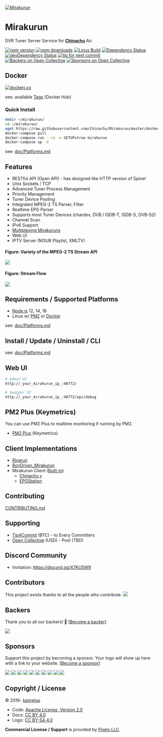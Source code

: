 [![Mirakurun](https://yabumi.cc/159e63f5c692b3b0dae47765.svg)](https://github.com/Chinachu/Mirakurun)

# Mirakurun

DVR Tuner Server Service for **[Chinachu](https://chinachu.moe/)** Air.

[![npm version][npm-img]][npm-url]
[![npm downloads][downloads-image]][downloads-url]
[![Linux Build][azure-pipelines-img]][azure-pipelines-url]
[![Dependency Status][dep-img]][dep-url]
[![devDependency Status][devdep-img]][devdep-url]
[![tip for next commit](https://tip4commit.com/projects/43158.svg)](https://tip4commit.com/github/Chinachu/Mirakurun)
[![Backers on Open Collective](https://opencollective.com/Mirakurun/backers/badge.svg)](#backers)
[![Sponsors on Open Collective](https://opencollective.com/Mirakurun/sponsors/badge.svg)](#sponsors)

## Docker

[![dockeri.co](https://dockeri.co/image/chinachu/mirakurun)][docker-url]

see: available [Tags](https://hub.docker.com/r/chinachu/mirakurun/tags) (Docker Hub)

### Quick Install

```sh
mkdir ~/mirakurun/
cd ~/mirakurun/
wget https://raw.githubusercontent.com/Chinachu/Mirakurun/master/docker/docker-compose.yml
docker-compose pull
docker-compose run --rm -e SETUP=true mirakurun
docker-compose up -d
```

see: [doc/Platforms.md](doc/Platforms.md)

## Features

* RESTful API (Open API) - has designed like HTTP version of Spinel
* Unix Sockets / TCP
* Advanced Tuner Process Management
* Priority Management
* Tuner Device Pooling
* Integrated MPEG-2 TS Parser, Filter
* Realtime EPG Parser
* Supports most Tuner Devices (chardev, DVB / ISDB-T, ISDB-S, DVB-S2)
* Channel Scan
* IPv6 Support
* [Multiplexing Mirakuruns](doc/Mirakuruns.md)
* Web UI
* IPTV Server (M3U8 Playlist, XMLTV)

#### Figure: Variety of the MPEG-2 TS Stream API

![](https://yabumi.cc/1689b554eb4aea9bad992068.svg)

#### Figure: Stream Flow

![](https://yabumi.cc/1689b5d310c654a770d44e7a.svg)

## Requirements / Supported Platforms

* [Node.js](http://nodejs.org/) 12, 14, 16
* Linux w/ [PM2](http://pm2.keymetrics.io/) or [Docker](https://hub.docker.com/r/chinachu/mirakurun)

see: [doc/Platforms.md](doc/Platforms.md)

## **Install / Update / Uninstall / CLI**

see: [doc/Platforms.md](doc/Platforms.md)

## Web UI

```sh
# Admin UI
http://_your_mirakurun_ip_:40772/

# Swagger UI
http://_your_mirakurun_ip_:40772/api/debug
```

## PM2 Plus (Keymetrics)

You can use PM2 Plus to realtime monitoring if running by PM2.

* [PM2 Plus](https://pm2.io/plus/) (Keymetrics)

## Client Implementations

* [Rivarun](https://github.com/Chinachu/Rivarun)
* [BonDriver_Mirakurun](https://github.com/Chinachu/BonDriver_Mirakurun)
* Mirakurun Client ([Built-in](https://github.com/Chinachu/Mirakurun/blob/master/src/client.ts))
  * [Chinachu γ](https://github.com/Chinachu/Chinachu/wiki/Gamma-Installation-V2)
  * [EPGStation](https://github.com/l3tnun/EPGStation)

## Contributing

[CONTRIBUTING.md](CONTRIBUTING.md)

## Supporting

* [Tip4Commit](https://tip4commit.com/github/Chinachu/Mirakurun) (BTC) - to Every Committers
* [Open Collective](https://opencollective.com/Mirakurun) (USD) - Pool (TBD)

## Discord Community

* Invitation: https://discord.gg/X7KU5W9

## Contributors

This project exists thanks to all the people who contribute.
<a href="https://github.com/Chinachu/Mirakurun/graphs/contributors"><img src="https://opencollective.com/Mirakurun/contributors.svg?width=890&button=false" /></a>

## Backers

Thank you to all our backers! 🙏 [[Become a backer](https://opencollective.com/Mirakurun#backer)]

<a href="https://opencollective.com/Mirakurun#backers" target="_blank"><img src="https://opencollective.com/Mirakurun/backers.svg?width=890"></a>

## Sponsors

Support this project by becoming a sponsor. Your logo will show up here with a link to your website. [[Become a sponsor](https://opencollective.com/Mirakurun#sponsor)]

<a href="https://opencollective.com/Mirakurun/sponsor/0/website" target="_blank"><img src="https://opencollective.com/Mirakurun/sponsor/0/avatar.svg"></a>
<a href="https://opencollective.com/Mirakurun/sponsor/1/website" target="_blank"><img src="https://opencollective.com/Mirakurun/sponsor/1/avatar.svg"></a>
<a href="https://opencollective.com/Mirakurun/sponsor/2/website" target="_blank"><img src="https://opencollective.com/Mirakurun/sponsor/2/avatar.svg"></a>
<a href="https://opencollective.com/Mirakurun/sponsor/3/website" target="_blank"><img src="https://opencollective.com/Mirakurun/sponsor/3/avatar.svg"></a>
<a href="https://opencollective.com/Mirakurun/sponsor/4/website" target="_blank"><img src="https://opencollective.com/Mirakurun/sponsor/4/avatar.svg"></a>
<a href="https://opencollective.com/Mirakurun/sponsor/5/website" target="_blank"><img src="https://opencollective.com/Mirakurun/sponsor/5/avatar.svg"></a>
<a href="https://opencollective.com/Mirakurun/sponsor/6/website" target="_blank"><img src="https://opencollective.com/Mirakurun/sponsor/6/avatar.svg"></a>
<a href="https://opencollective.com/Mirakurun/sponsor/7/website" target="_blank"><img src="https://opencollective.com/Mirakurun/sponsor/7/avatar.svg"></a>
<a href="https://opencollective.com/Mirakurun/sponsor/8/website" target="_blank"><img src="https://opencollective.com/Mirakurun/sponsor/8/avatar.svg"></a>
<a href="https://opencollective.com/Mirakurun/sponsor/9/website" target="_blank"><img src="https://opencollective.com/Mirakurun/sponsor/9/avatar.svg"></a>

## Copyright / License

&copy; 2016- [kanreisa](https://github.com/kanreisa).

* Code: [Apache License, Version 2.0](LICENSE)
* Docs: [CC BY 4.0](https://creativecommons.org/licenses/by/4.0/)
* Logo: [CC BY-SA 4.0](https://creativecommons.org/licenses/by-sa/4.0/)

**Commercial License / Support** is provided by [Pixely LLC](https://pixely.jp/).

[npm-img]: https://img.shields.io/npm/v/mirakurun.svg
[npm-url]: https://npmjs.org/package/mirakurun
[downloads-image]: https://img.shields.io/npm/dm/mirakurun.svg?style=flat
[downloads-url]: https://npmjs.org/package/mirakurun
[azure-pipelines-img]: https://dev.azure.com/chinachu/Mirakurun/_apis/build/status/Chinachu.Mirakurun?branchName=master
[azure-pipelines-url]: hhttps://dev.azure.com/chinachu/Mirakurun/_build/latest?definitionId=1&branchName=master
[dep-img]: https://david-dm.org/Chinachu/Mirakurun.svg
[dep-url]: https://david-dm.org/Chinachu/Mirakurun
[devdep-img]: https://david-dm.org/Chinachu/Mirakurun/dev-status.svg
[devdep-url]: https://david-dm.org/Chinachu/Mirakurun#info=devDependencies
[docker-url]: https://hub.docker.com/r/chinachu/mirakurun
